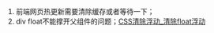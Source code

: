 1. 前端网页热更新需要清除缓存或者等待一下；
2. div float不能撑开父组件的问题；[CSS清除浮动_清除float浮动](http://www.divcss5.com/jiqiao/j406.shtml)
